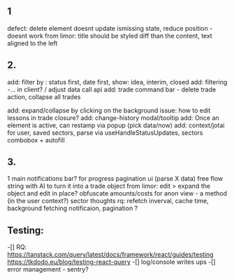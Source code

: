 ## 1
defect: delete element doesnt update ismissing state, reduce position - doesnt work
from limor: title should be styled diff than the content, text aligned to the left


## 2.
add: filter by : status first, date first, show: idea, interim, closed
add: filtering -... in client? / adjust data call api
add: trade command bar - delete trade action, collapse all trades 

add: expand/collapse by clicking on the background
issue: how to edit lessons in trade closure?
add: change-history modal/tooltip
add: Once an element is active, can restamp via popup (pick data/now) 
add: context/jotai for user, saved sectors, parse via useHandleStatusUpdates, sectors combobox +  autofill

## 3.
1 main notifications bar? for progress
pagination ui (parse X data)
free flow string with AI to turn it into a trade object
from limor: edit > expand the object and edit in place?
obfuscate amounts/costs for anon view - a method (in the user context?)
sector thoughts
rq: refetch inverval, cache time, background fetching notificaion, pagination ?

## Testing:
 -[] RQ: https://tanstack.com/query/latest/docs/framework/react/guides/testing
        https://tkdodo.eu/blog/testing-react-query
 -[] log/console writes ups
 -[] error management - sentry? 